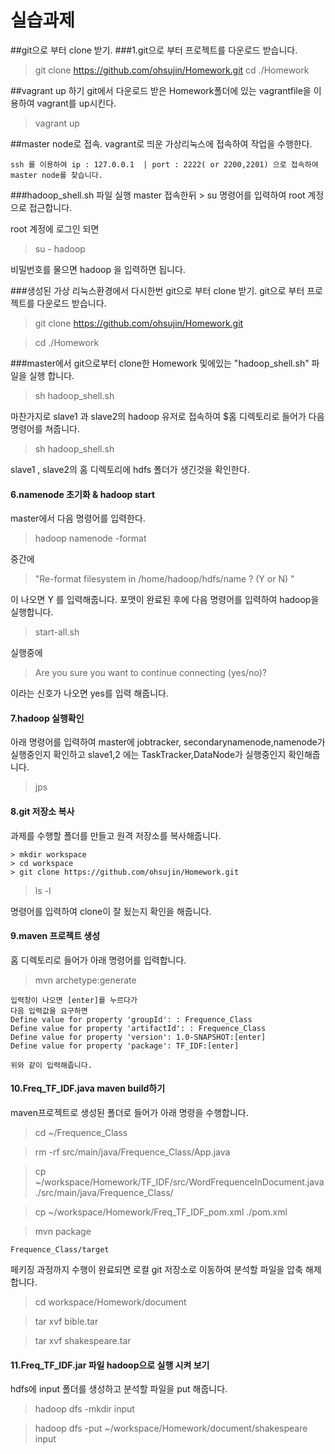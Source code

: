 # 실습과제

##git으로 부터 clone 받기.
###1.git으로 부터 프로젝트를 다운로드 받습니다.
> git clone https://github.com/ohsujin/Homework.git
> cd ./Homework

##vagrant up 하기
git에서 다운로드 받은 Homework폴더에 있는 vagrantfile을 이용하여 vagrant를 up시킨다.
> vagrant up

##master node로 접속.
vagrant로 띄운 가상리눅스에 접속하여 작업을 수행한다.
```
ssh 를 이용하여 ip : 127.0.0.1  | port : 2222( or 2200,2201) 으로 접속하여 master node를 찾습니다.
```

###hadoop_shell.sh 파일 실행
master 접속한뒤 > su 명령어를 입력하여 root 계정으로 접근합니다.

root 계정에 로그인 되면 
> su - hadoop 

비밀번호를 물으면 hadoop 을 입력하면 됩니다.

###생성된 가상 리눅스환경에서 다시한번 git으로 부터 clone 받기.
git으로 부터 프로젝트를 다운로드 받습니다.
> git clone https://github.com/ohsujin/Homework.git

> cd ./Homework

###master에서 git으로부터 clone한 Homework 및에있는 "hadoop_shell.sh" 파일을 실행 합니다.
> sh hadoop_shell.sh 

마찬가지로 slave1 과 slave2의 hadoop 유저로 접속하여 $홈 디렉토리로 들어가 다음 명령어를 쳐줍니다.
> sh hadoop_shell.sh

slave1 , slave2의 홈 디렉토리에 hdfs 폴더가 생긴것을 확인한다.

#### 6.namenode 초기화 & hadoop start
master에서 다음 명령어를 입력한다.
> hadoop namenode -format

중간에 
> "Re-format filesystem in /home/hadoop/hdfs/name ? (Y or N) " 

이 나오면 Y 를 입력해줍니다. 포맷이 완료된 후에 다음 명령어를 입력하여 hadoop을 실행합니다.
> start-all.sh

실행중에 
> Are you sure you want to continue connecting (yes/no)?

이라는 신호가 나오면 yes를 입력 해줍니다.

#### 7.hadoop 실행확인

아래 명령어를 입력하여 master에 jobtracker, secondarynamenode,namenode가 실행중인지 확인하고 slave1,2 에는 TaskTracker,DataNode가 실행중인지 확인해줍니다.
> jps 

#### 8.git 저장소 복사

과제를 수행할 폴더를 만들고 원격 저장소를 복사해줍니다.
```
> mkdir workspace
> cd workspace
> git clone https://github.com/ohsujin/Homework.git
```
> ls -l

명령어를 입력하여 clone이 잘 됬는지 확인을 해줍니다.

#### 9.maven 프로젝트 생성
홈 디렉토리로 들어가 아래 명령어를 입력합니다.
> mvn archetype:generate

```
입력창이 나오면 [enter]를 누르다가
다음 입력값을 요구하면
Define value for property 'groupId': : Frequence_Class
Define value for property 'artifactId': : Frequence_Class
Define value for property 'version': 1.0-SNAPSHOT:[enter]
Define value for property 'package': TF_IDF:[enter]

위와 같이 입력해줍니다.
```

#### 10.Freq_TF_IDF.java maven build하기
maven프로젝트로 생성된 폴더로 들어가 아래 명령을 수행합니다.
 > cd ~/Frequence_Class 
 
 > rm -rf src/main/java/Frequence_Class/App.java
 
 > cp ~/workspace/Homework/TF_IDF/src/WordFrequenceInDocument.java ./src/main/java/Frequence_Class/
 
 > cp ~/workspace/Homework/Freq_TF_IDF_pom.xml ./pom.xml
 
 > mvn package
 
```
Frequence_Class/target
```
 
 페키징 과정까지 수행이 완료되면 로컬 git 저장소로 이동하여 분석할 파일을 압축 해제 합니다.
 > cd workspace/Homework/document
 
 > tar xvf bible.tar
 
 > tar xvf shakespeare.tar

#### 11.Freq_TF_IDF.jar 파일 hadoop으로 실행 시켜 보기
hdfs에 input 폴더를 생성하고 분석할 파일을 put 해줍니다.
> hadoop dfs -mkdir input 

> hadoop dfs -put ~/workspace/Homework/document/shakespeare input
> 




 
 



